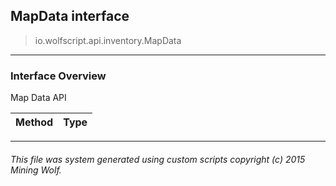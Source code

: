 ## MapData __interface__

>io.wolfscript.api.inventory.MapData

---

### Interface Overview

Map Data API

Method | Type   
--- | :--- 



---



###### This file was system generated using custom scripts copyright (c) 2015 Mining Wolf.
	

